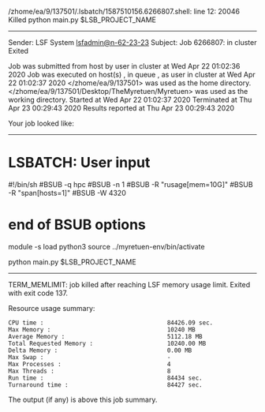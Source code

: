 /zhome/ea/9/137501/.lsbatch/1587510156.6266807.shell: line 12: 20046 Killed                  python main.py $LSB_PROJECT_NAME

------------------------------------------------------------
Sender: LSF System <lsfadmin@n-62-23-23>
Subject: Job 6266807: <NNAgent1NODROPOUT60005000-memoryENDREWARD80> in cluster <dcc> Exited

Job <NNAgent1NODROPOUT60005000-memoryENDREWARD80> was submitted from host <n-62-30-7> by user <s183914> in cluster <dcc> at Wed Apr 22 01:02:36 2020
Job was executed on host(s) <n-62-23-23>, in queue <hpc>, as user <s183914> in cluster <dcc> at Wed Apr 22 01:02:37 2020
</zhome/ea/9/137501> was used as the home directory.
</zhome/ea/9/137501/Desktop/TheMyretuen/Myretuen> was used as the working directory.
Started at Wed Apr 22 01:02:37 2020
Terminated at Thu Apr 23 00:29:43 2020
Results reported at Thu Apr 23 00:29:43 2020

Your job looked like:

------------------------------------------------------------
# LSBATCH: User input
#!/bin/sh
#BSUB -q hpc
#BSUB -n 1
#BSUB -R "rusage[mem=10G]"
#BSUB -R "span[hosts=1]"
#BSUB -W 4320
# end of BSUB options

module -s load python3
source ../myretuen-env/bin/activate

python main.py $LSB_PROJECT_NAME


------------------------------------------------------------

TERM_MEMLIMIT: job killed after reaching LSF memory usage limit.
Exited with exit code 137.

Resource usage summary:

    CPU time :                                   84426.09 sec.
    Max Memory :                                 10240 MB
    Average Memory :                             5112.18 MB
    Total Requested Memory :                     10240.00 MB
    Delta Memory :                               0.00 MB
    Max Swap :                                   -
    Max Processes :                              4
    Max Threads :                                8
    Run time :                                   84434 sec.
    Turnaround time :                            84427 sec.

The output (if any) is above this job summary.

